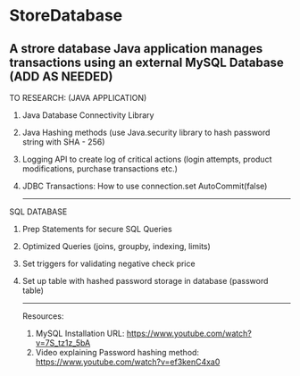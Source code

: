 # StoreDatabase
A strore database Java application manages transactions using an external MySQL Database (ADD AS NEEDED)
--------------------------------------------------------------------------------
TO RESEARCH: 
  (JAVA APPLICATION) 
1. Java Database Connectivity Library
2. Java Hashing methods (use Java.security library to  hash password string with SHA - 256)
3. Logging API to create log of critical actions (login attempts, product modifications, purchase transactions etc.)
4. JDBC Transactions: How to use connection.set AutoCommit(false)
   
   -----------------------------------------------------------------
  SQL DATABASE
1. Prep Statements for secure SQL Queries
2. Optimized Queries (joins, groupby, indexing, limits)
3. Set triggers for validating negative check price
4. Set up table with hashed password storage in database (password table)

   ----------------------------------------------
   Resources:
   1. MySQL Installation URL:  https://www.youtube.com/watch?v=7S_tz1z_5bA
   2. Video explaining Password hashing method: https://www.youtube.com/watch?v=ef3kenC4xa0
      
